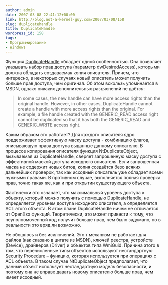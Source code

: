 ```yaml
---
author: admin
date: 2007-03-08 22:41:12+00:00
link: http://blog.not-a-kernel-guy.com/2007/03/08/158
slug: duplicatehandle
title: DuplicateHandle
wordpress_id: 158
tags:
- Программирование
- Windows
---
```


Функция [DuplicateHandle](http://msdn2.microsoft.com/en-us/library/ms724251.aspx) обладает одной особенностью. Она позволяет указывать набор прав доступа (параметр dwDesiredAccess), которыми должна обладать создаваемая копия описателя. Причем, что интересно, в некоторых случаях новый описатель может получить больше прав доступа, чем оригинал. Об этом вскользь упоминается в MSDN, однако никаких дополнительных разъяснений не даётся:

> In some cases, the new handle can have more access rights than the original handle. However, in other cases, DuplicateHandle cannot create a handle with more access rights than the original. For example, a file handle created with the GENERIC_READ access right cannot be duplicated so that it has both the GENERIC_READ and GENERIC_WRITE access right.

Каким образом это работает? Для каждого описателя ядро поддерживает эффективную маску доступа  - комбинацию флагов, описывающую права доступа выданные данному описателю. В процессе копирования описателя функция NtDuplicateObject, вызываемая из DuplicateHandle, сверяет запрошенную маску доступа с эффективной маской доступа исходного описателя. Если запрошенная маска не содержит новых битов, копия создаётся безо всяких дальнейших проверок, так как исходный описатель уже обладает всеми нужными правами. В противном случае, выполняется полная проверка прав, точно такая же, как и при открытии существующего объекта.

Фактически это означает, что максимальный уровень доступа к объекту, который можно получить с помощью DuplicateHandle, не определяется уровнем доступа исходного описателя, а определяется ACL этого объекта. В этом плане DuplicateHandle ничем не отличается от OpenXxx функций. Теоретически, это может привести к тому, что неуполномоченный код получит больше прав, чем было задумано, но в реальности это вряд ли возможно.

Не обошлось и без исключений. Это т механизм не работает для файлов (как сказано в цитате из MSDN), ключей реестра, устройств (Device), драйверов (Driver) и объектов типа WmiGuid. Причина этого в том, что перечисленные типы объектов используют нестандартную Security Procedure – функцию, которая используется при операциях с ACL объекта. В таком случае NtDuplicateObject  предполагает, что данный объект использует нестандартную модель безопасности, и поэтому она не вправе давать новому описателю больше прав, чем имеет исходный.
